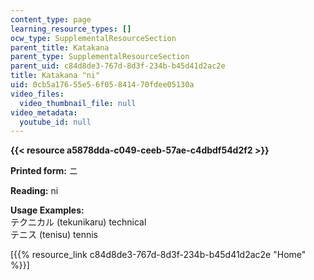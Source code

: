 ```yaml
---
content_type: page
learning_resource_types: []
ocw_type: SupplementalResourceSection
parent_title: Katakana
parent_type: SupplementalResourceSection
parent_uid: c84d8de3-767d-8d3f-234b-b45d41d2ac2e
title: Katakana "ni"
uid: 0cb5a176-55e5-6f05-8414-70fdee05130a
video_files:
  video_thumbnail_file: null
video_metadata:
  youtube_id: null
---
```


**{{< resource a5878dda-c049-ceeb-57ae-c4dbdf54d2f2 >}}**

**Printed form:** ニ

**Reading:** ni

**Usage Examples:**  
テクニカル (tekunikaru) technical  
テニス (tenisu) tennis

\[{{% resource_link c84d8de3-767d-8d3f-234b-b45d41d2ac2e "Home" %}}\]